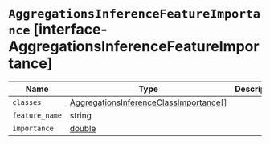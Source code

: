 # `AggregationsInferenceFeatureImportance` [interface-AggregationsInferenceFeatureImportance]

| Name | Type | Description |
| - | - | - |
| `classes` | [AggregationsInferenceClassImportance](./AggregationsInferenceClassImportance.md)[] | &nbsp; |
| `feature_name` | string | &nbsp; |
| `importance` | [double](./double.md) | &nbsp; |

